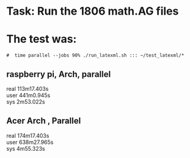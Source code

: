 # Task: Run the 1806 math.AG files 
# The test was:
    #  time parallel --jobs 90% ./run_latexml.sh ::: ~/test_latexml/*
## raspberry pi, Arch, parallel
real    113m17.403s                                                             
user    441m0.945s                                                              
sys     2m53.022s     

## Acer Arch , Parallel 
real    174m17.403s                                                             
user    638m27.965s                                                             
sys     4m55.323s    
